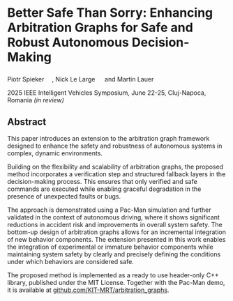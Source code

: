 # Better Safe Than Sorry: Enhancing Arbitration Graphs for Safe and Robust Autonomous Decision-Making

Piotr Spieker [<sup><img src="supp_material/ORCID-iD_icon_vector.svg" height="14"/></sup>](https://orcid.org/0000-0002-0449-3741),
Nick Le Large [<sup><img src="supp_material/ORCID-iD_icon_vector.svg" height="14"/></sup>](https://orcid.org/0009-0006-5191-9043) and
Martin Lauer [<sup><img src="supp_material/ORCID-iD_icon_vector.svg" height="14"/></sup>](https://orcid.org/0000-0003-4414-5722)

2025 IEEE Intelligent Vehicles Symposium, June 22-25, Cluj-Napoca, Romania *(in review)*

## Abstract

This paper introduces an extension to the 
arbitration graph framework designed to enhance the safety and robustness of autonomous systems in complex, dynamic environments.

Building on the flexibility and scalability of arbitration graphs, the proposed method incorporates a verification step and structured fallback layers in the decision-making process.
This ensures that only verified and safe commands are executed while enabling graceful degradation in the presence of unexpected faults or bugs.

The approach is demonstrated using a Pac-Man simulation and further validated in the context of autonomous driving,
where it shows significant reductions in accident risk and improvements in overall system safety.
The bottom-up design of arbitration graphs allows for an incremental integration of new behavior components.
The extension presented in this work enables the integration of experimental or immature behavior components
while maintaining system safety by clearly and precisely defining the conditions under which behaviors are considered safe.

The proposed method is implemented as a ready to use header-only C++ library, published under the MIT License.
Together with the Pac-Man demo, it is available at 
[github.com/KIT-MRT/arbitration_graphs](https://github.com/KIT-MRT/arbitration_graphs).